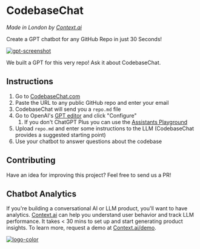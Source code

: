 # CodebaseChat
_Made in London by [Context.ai](https://context.ai?utm_source=codebasechat&utm_medium=github)_

Create a GPT chatbot for any GitHub Repo in just 30 Seconds!

[![gpt-screenshot](https://github.com/contextco/codebasechat/assets/146003115/8bf289e4-4529-4e06-969d-2b710ed169d5)](https://chat.openai.com/g/g-6eEQn0yBn-chat-with-my-codebase)

We built a GPT for this very repo! Ask it about CodebaseChat.

## Instructions
1. Go to [CodebaseChat.com](https://codebasechat.com)
2. Paste the URL to any public GitHub repo and enter your email
3. CodebaseChat will send you a `repo.md` file
4. Go to OpenAI's [GPT editor](https://chat.openai.com/gpts/editor) and click "Configure"
   1. If you don't ChatGPT Plus you can use the [Assistants Playground](https://platform.openai.com/playground)
5. Upload `repo.md` and enter some instructions to the LLM (CodebaseChat provides a suggested starting point)
6. Use your chatbot to answer questions about the codebase

## Contributing
Have an idea for improving this project? Feel free to send us a PR!

## Chatbot Analytics
If you're building a conversational AI or LLM product, you'll want to have analytics. [Context.ai](https://context.ai?utm_source=codebasechat&utm_medium=github) can help you understand user behavior and track LLM performance. It takes < 30 mins to set up and start generating product insights. To learn more, request a demo at [Context.ai/demo](https://context.ai/demo?utm_source=codebasechat&utm_medium=github).

[![logo-color](https://github.com/contextco/codebasechat/assets/146003115/d6dd0e31-6453-4785-905d-a64f73c2e236)](https://context.ai?utm_source=codebasechat&utm_medium=github)
